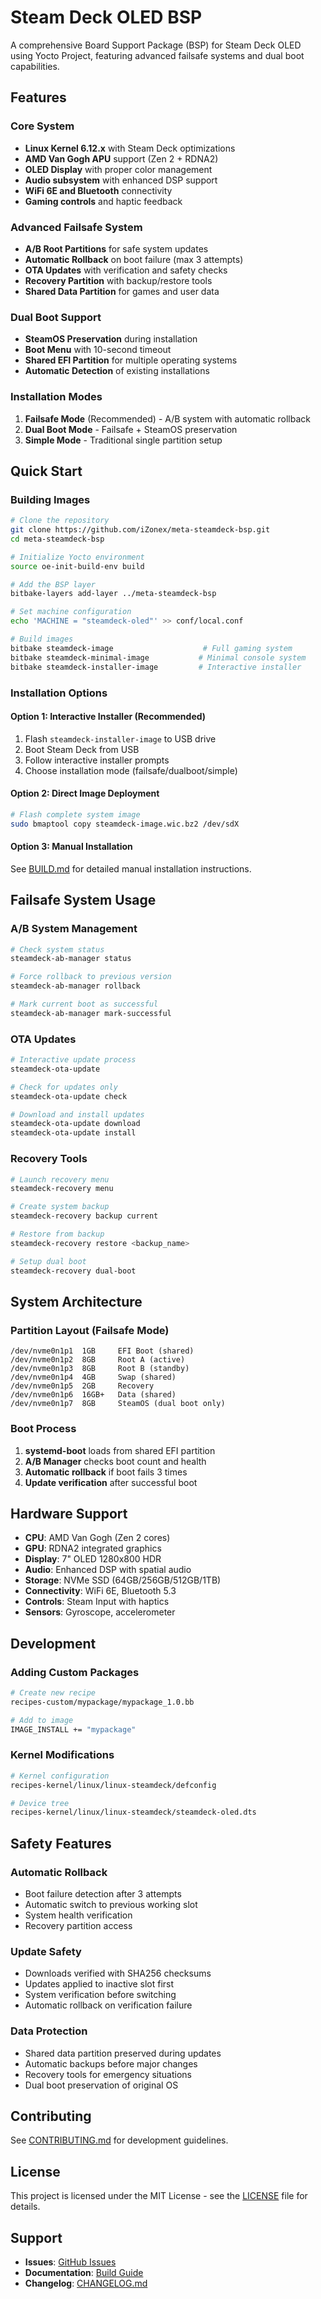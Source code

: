 # Steam Deck OLED BSP

A comprehensive Board Support Package (BSP) for Steam Deck OLED using Yocto Project, featuring advanced failsafe systems and dual boot capabilities.

## Features

### Core System

- **Linux Kernel 6.12.x** with Steam Deck optimizations
- **AMD Van Gogh APU** support (Zen 2 + RDNA2)
- **OLED Display** with proper color management
- **Audio subsystem** with enhanced DSP support
- **WiFi 6E and Bluetooth** connectivity
- **Gaming controls** and haptic feedback

### Advanced Failsafe System

- **A/B Root Partitions** for safe system updates
- **Automatic Rollback** on boot failure (max 3 attempts)
- **OTA Updates** with verification and safety checks
- **Recovery Partition** with backup/restore tools
- **Shared Data Partition** for games and user data

### Dual Boot Support

- **SteamOS Preservation** during installation
- **Boot Menu** with 10-second timeout
- **Shared EFI Partition** for multiple operating systems
- **Automatic Detection** of existing installations

### Installation Modes

1. **Failsafe Mode** (Recommended) - A/B system with automatic rollback
2. **Dual Boot Mode** - Failsafe + SteamOS preservation
3. **Simple Mode** - Traditional single partition setup

## Quick Start

### Building Images

```bash
# Clone the repository
git clone https://github.com/iZonex/meta-steamdeck-bsp.git
cd meta-steamdeck-bsp

# Initialize Yocto environment
source oe-init-build-env build

# Add the BSP layer
bitbake-layers add-layer ../meta-steamdeck-bsp

# Set machine configuration
echo 'MACHINE = "steamdeck-oled"' >> conf/local.conf

# Build images
bitbake steamdeck-image                    # Full gaming system
bitbake steamdeck-minimal-image           # Minimal console system
bitbake steamdeck-installer-image         # Interactive installer
```

### Installation Options

#### Option 1: Interactive Installer (Recommended)

1. Flash `steamdeck-installer-image` to USB drive
2. Boot Steam Deck from USB
3. Follow interactive installer prompts
4. Choose installation mode (failsafe/dualboot/simple)

#### Option 2: Direct Image Deployment

```bash
# Flash complete system image
sudo bmaptool copy steamdeck-image.wic.bz2 /dev/sdX
```

#### Option 3: Manual Installation

See [BUILD.md](BUILD.md) for detailed manual installation instructions.

## Failsafe System Usage

### A/B System Management

```bash
# Check system status
steamdeck-ab-manager status

# Force rollback to previous version
steamdeck-ab-manager rollback

# Mark current boot as successful
steamdeck-ab-manager mark-successful
```

### OTA Updates

```bash
# Interactive update process
steamdeck-ota-update

# Check for updates only
steamdeck-ota-update check

# Download and install updates
steamdeck-ota-update download
steamdeck-ota-update install
```

### Recovery Tools

```bash
# Launch recovery menu
steamdeck-recovery menu

# Create system backup
steamdeck-recovery backup current

# Restore from backup
steamdeck-recovery restore <backup_name>

# Setup dual boot
steamdeck-recovery dual-boot
```

## System Architecture

### Partition Layout (Failsafe Mode)

```
/dev/nvme0n1p1  1GB     EFI Boot (shared)
/dev/nvme0n1p2  8GB     Root A (active)
/dev/nvme0n1p3  8GB     Root B (standby)
/dev/nvme0n1p4  4GB     Swap (shared)
/dev/nvme0n1p5  2GB     Recovery
/dev/nvme0n1p6  16GB+   Data (shared)
/dev/nvme0n1p7  8GB     SteamOS (dual boot only)
```

### Boot Process

1. **systemd-boot** loads from shared EFI partition
2. **A/B Manager** checks boot count and health
3. **Automatic rollback** if boot fails 3 times
4. **Update verification** after successful boot

## Hardware Support

- **CPU**: AMD Van Gogh (Zen 2 cores)
- **GPU**: RDNA2 integrated graphics
- **Display**: 7" OLED 1280x800 HDR
- **Audio**: Enhanced DSP with spatial audio
- **Storage**: NVMe SSD (64GB/256GB/512GB/1TB)
- **Connectivity**: WiFi 6E, Bluetooth 5.3
- **Controls**: Steam Input with haptics
- **Sensors**: Gyroscope, accelerometer

## Development

### Adding Custom Packages

```bash
# Create new recipe
recipes-custom/mypackage/mypackage_1.0.bb

# Add to image
IMAGE_INSTALL += "mypackage"
```

### Kernel Modifications

```bash
# Kernel configuration
recipes-kernel/linux/linux-steamdeck/defconfig

# Device tree
recipes-kernel/linux/linux-steamdeck/steamdeck-oled.dts
```

## Safety Features

### Automatic Rollback

- Boot failure detection after 3 attempts
- Automatic switch to previous working slot
- System health verification
- Recovery partition access

### Update Safety

- Downloads verified with SHA256 checksums
- Updates applied to inactive slot first
- System verification before switching
- Automatic rollback on verification failure

### Data Protection

- Shared data partition preserved during updates
- Automatic backups before major changes
- Recovery tools for emergency situations
- Dual boot preservation of original OS

## Contributing

See [CONTRIBUTING.md](CONTRIBUTING.md) for development guidelines.

## License

This project is licensed under the MIT License - see the [LICENSE](LICENSE) file for details.

## Support

- **Issues**: [GitHub Issues](https://github.com/iZonex/meta-steamdeck-bsp/issues)
- **Documentation**: [Build Guide](BUILD.md)
- **Changelog**: [CHANGELOG.md](CHANGELOG.md)
